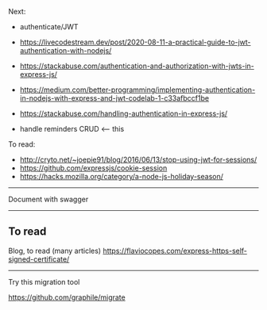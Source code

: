 Next:

- authenticate/JWT
 - https://livecodestream.dev/post/2020-08-11-a-practical-guide-to-jwt-authentication-with-nodejs/
 - https://stackabuse.com/authentication-and-authorization-with-jwts-in-express-js/
 - https://medium.com/better-programming/implementing-authentication-in-nodejs-with-express-and-jwt-codelab-1-c33afbccf1be
 - https://stackabuse.com/handling-authentication-in-express-js/

-  handle reminders CRUD <-- this


To read:

- http://cryto.net/~joepie91/blog/2016/06/13/stop-using-jwt-for-sessions/
- https://github.com/expressjs/cookie-session
- https://hacks.mozilla.org/category/a-node-js-holiday-season/


---

Document with swagger

---

## To read
Blog, to read (many articles)
https://flaviocopes.com/express-https-self-signed-certificate/


---

Try this migration tool

https://github.com/graphile/migrate
